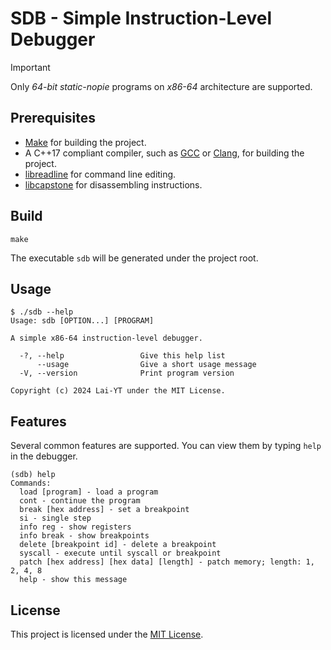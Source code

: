 # SDB - Simple Instruction-Level Debugger

> [!IMPORTANT]
> Only _64-bit static-nopie_ programs on _x86-64_ architecture are supported.

## Prerequisites

- [Make](https://www.gnu.org/software/make/) for building the project.
- A C++17 compliant compiler, such as [GCC](https://gcc.gnu.org/) or [Clang](https://clang.llvm.org/), for building the project.
- [libreadline](https://tiswww.case.edu/php/chet/readline/rltop.html) for command line editing.
- [libcapstone](https://www.capstone-engine.org/) for disassembling instructions.

## Build

```console
make
```

The executable `sdb` will be generated under the project root.

## Usage

```console
$ ./sdb --help
Usage: sdb [OPTION...] [PROGRAM]

A simple x86-64 instruction-level debugger.

  -?, --help                 Give this help list
      --usage                Give a short usage message
  -V, --version              Print program version

Copyright (c) 2024 Lai-YT under the MIT License.
```

## Features

Several common features are supported. You can view them by typing `help` in the debugger.

```console
(sdb) help
Commands:
  load [program] - load a program
  cont - continue the program
  break [hex address] - set a breakpoint
  si - single step
  info reg - show registers
  info break - show breakpoints
  delete [breakpoint id] - delete a breakpoint
  syscall - execute until syscall or breakpoint
  patch [hex address] [hex data] [length] - patch memory; length: 1, 2, 4, 8
  help - show this message
```

## License

This project is licensed under the [MIT License](LICENSE).

